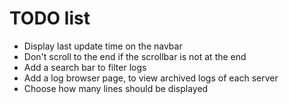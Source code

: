 # TODO list

- Display last update time on the navbar
- Don't scroll to the end if the scrollbar is not at the end
- Add a search bar to filter logs
- Add a log browser page, to view archived logs of each server
- Choose how many lines should be displayed
